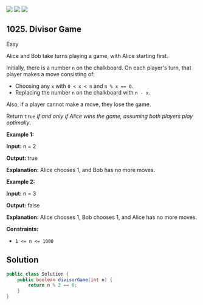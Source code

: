 [![](https://img.shields.io/github/stars/javadev/LeetCode-in-Java?label=Stars&style=flat-square)](https://github.com/javadev/LeetCode-in-Java)
[![](https://img.shields.io/github/forks/javadev/LeetCode-in-Java?label=Fork%20me%20on%20GitHub%20&style=flat-square)](https://github.com/javadev/LeetCode-in-Java/fork)
[![](https://img.shields.io/badge/-LeetCode%20in%20Kotlin-blue?style=flat-square)](https://github.com/javadev/LeetCode-in-Kotlin)

## 1025\. Divisor Game

Easy

Alice and Bob take turns playing a game, with Alice starting first.

Initially, there is a number `n` on the chalkboard. On each player's turn, that player makes a move consisting of:

*   Choosing any `x` with `0 < x < n` and `n % x == 0`.
*   Replacing the number `n` on the chalkboard with `n - x`.

Also, if a player cannot make a move, they lose the game.

Return `true` _if and only if Alice wins the game, assuming both players play optimally_.

**Example 1:**

**Input:** n = 2

**Output:** true

**Explanation:** Alice chooses 1, and Bob has no more moves.

**Example 2:**

**Input:** n = 3

**Output:** false

**Explanation:** Alice chooses 1, Bob chooses 1, and Alice has no more moves.

**Constraints:**

*   `1 <= n <= 1000`

## Solution

```java
public class Solution {
    public boolean divisorGame(int n) {
        return n % 2 == 0;
    }
}
```